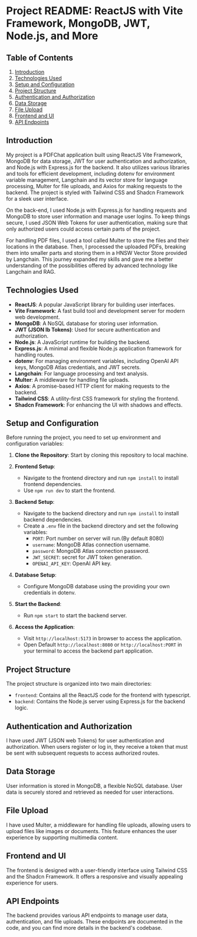 # Project README: ReactJS with Vite Framework, MongoDB, JWT, Node.js, and More


## Table of Contents

1. [Introduction](#introduction)
2. [Technologies Used](#technologies-used)
3. [Setup and Configuration](#setup-and-configuration)
4. [Project Structure](#project-structure)
5. [Authentication and Authorization](#authentication-and-authorization)
6. [Data Storage](#data-storage)
7. [File Upload](#file-upload)
8. [Frontend and UI](#frontend-and-ui)
9. [API Endpoints](#api-endpoints)

## Introduction

My project is a PDFChat application built using ReactJS Vite Framework, MongoDB for data storage, JWT for user authentication and authorization, and Node.js with Express.js for the backend. It also utilizes various libraries and tools for efficient development, including dotenv for environment variable management, Langchain and its vector store for language processing, Multer for file uploads, and Axios for making requests to the backend. The project is styled with Tailwind CSS and Shadcn Framework for a sleek user interface.

On the back-end, I used Node.js with Express.js for handling requests and MongoDB to store user information and manage user logins. To keep things secure, I used JSON Web Tokens for user authentication, making sure that only authorized users could access certain parts of the project.

For handling PDF files, I used a tool called Multer to store the files and their locations in the database. Then, I processed the uploaded PDFs, breaking them into smaller parts and storing them in a HNSW Vector Store provided by Langchain. This journey expanded my skills and gave me a better understanding of the possibilities offered by advanced technology like Langchain and RAG.

## Technologies Used

- **ReactJS**: A popular JavaScript library for building user interfaces.
- **Vite Framework**: A fast build tool and development server for modern web development.
- **MongoDB**: A NoSQL database for storing user information.
- **JWT (JSON Ib Tokens)**: Used for secure authentication and authorization.
- **Node.js**: A JavaScript runtime for building the backend.
- **Express.js**: A minimal and flexible Node.js application framework for handling routes.
- **dotenv**: For managing environment variables, including OpenAI API keys, MongoDB Atlas credentials, and JWT secrets.
- **Langchain**: For language processing and text analysis.
- **Multer**: A middleware for handling file uploads.
- **Axios**: A promise-based HTTP client for making requests to the backend.
- **Tailwind CSS**: A utility-first CSS framework for styling the frontend.
- **Shadcn Framework**: For enhancing the UI with shadows and effects.

## Setup and Configuration

Before running the project, you need to set up  environment and configuration variables:

1. **Clone the Repository**: Start by cloning this repository to  local machine.

2. **Frontend Setup**:
   - Navigate to the frontend directory and run `npm install` to install frontend dependencies.
   - Use `npm run dev` to start the frontend.

3. **Backend Setup**:
   - Navigate to the backend directory and run `npm install` to install backend dependencies.
   - Create a `.env` file in the backend directory and set the following variables:
     - `PORT`: Port number on server will run.(By default 8080)
     - `username`:  MongoDB Atlas connection username.
     - `password`:  MongoDB Atlas connection password.
     - `JWT_SECRET`:  secret for JWT token generation.
     - `OPENAI_API_KEY`:  OpenAI API key.

4. **Database Setup**:
   - Configure  MongoDB database using the providing your own credentials in dotenv.

5. **Start the Backend**:
   - Run `npm start` to start the backend server.

6. **Access the Application**:
   - Visit `http://localhost:5173` in  browser to access the application.
   - Open Default `http://localhost:8080` or `http://localhost:PORT` in  your terminal to access the backend part application.

## Project Structure

The project structure is organized into two main directories:

- `frontend`: Contains all the ReactJS code for the frontend with typescript.
- `backend`: Contains the Node.js server using Express.js for the backend logic.

## Authentication and Authorization

I have used JWT (JSON web Tokens) for user authentication and authorization. When users register or log in, they receive a token that must be sent with subsequent requests to access authorized routes.

## Data Storage

User information is stored in MongoDB, a flexible NoSQL database. User data is securely stored and retrieved as needed for user interactions.

## File Upload

I have used Multer, a middleware for handling file uploads, allowing users to upload files like images or documents. This feature enhances the user experience by supporting multimedia content.

## Frontend and UI
The frontend is designed with a user-friendly interface using Tailwind CSS and the Shadcn Framework. It offers a responsive and visually appealing experience for users.

## API Endpoints

The backend provides various API endpoints to manage user data, authentication, and file uploads. These endpoints are documented in the code, and you can find more details in the backend's codebase.



